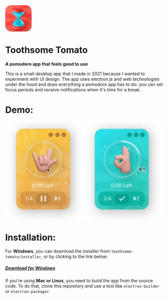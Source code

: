 <img src="https://raw.githubusercontent.com/albiDmtr/toothsome-tomato/main/inc/icon.png"  width="84" height="84">

# Toothsome Tomato
**A pomodoro app that feels good to use**

This is a small desktop app that I made in 2021 because I wanted to experiment with UI design. The app uses electron.js and web technologies under the hood and does everything a pomodoro app has to do: you can set focus periods and receive notifications when it's time for a break.

# Demo:
![](https://raw.githubusercontent.com/albiDmtr/toothsome-tomato/main/demo.gif)

# Installation:
For **Windows**, you can download the installer from `toothsome-tomato/installer`, or by clicking to the link below:
##### [Download for Windows](https://github.com/albiDmtr/toothsome-tomato/raw/main/installer/Toothsome%20Tomato%20Setup%200.1.0.exe "##### Download for Windows")

If you're using **Mac or Linux**, you need to build the app from the source code. To do that, clone this repository and use a tool like `electron-builder` or `electron-packager`.